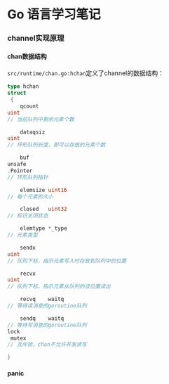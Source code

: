 # Go 语言**学习笔记**

#### 

### channel实现原理

#### chan数据结构

`src/runtime/chan.go:hchan`定义了channel的数据结构：

``` go
type hchan 
struct
 {
	qcount   
uint
// 当前队列中剩余元素个数

	dataqsiz 
uint
// 环形队列长度，即可以存放的元素个数

	buf      
unsafe
.Pointer 
// 环形队列指针

	elemsize uint16         
// 每个元素的大小

	closed   uint32	        
// 标识关闭状态

	elemtype *_type         
// 元素类型

	sendx    
uint
// 队列下标，指示元素写入时存放到队列中的位置

	recvx    
uint
// 队列下标，指示元素从队列的该位置读出

	recvq    waitq          
// 等待读消息的goroutine队列

	sendq    waitq          
// 等待写消息的goroutine队列
lock
 mutex              
// 互斥锁，chan不允许并发读写

}
```

#### panic



